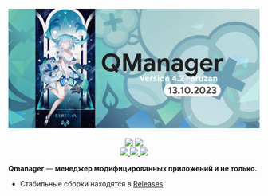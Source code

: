 <p align="center">
    <a href="https://t.me/hackstoreapk">
        <picture>
          <source media="(prefers-color-scheme: dark)" srcset="https://raw.githubusercontent.com/neiruscd/QManager/main/20231013_112609.png">
          <img src="https://raw.githubusercontent.com/neiruscd/QManager/main/20231013_112609.png">
        </picture>
    </a>
    <br>
    <br>
    <a href="https://t.me/hackstoreapk">
        <img src="https://img.shields.io/badge/-Telegram-blue?style=for-the-badge&logo=telegram&color=2AABEE"/>
    </a>
    <a href="">
        <img src="https://img.shields.io/badge/-VK-blue?style=for-the-badge&logo=vk&color=0077FF"/>
    </a>
    <br>
    <a         href="https://github.com/neiruscd/QManager/issues">
        <img src="https://img.shields.io/github/issues/neiruscd/QManager?style=flat-square"/>
    </a>
    <a href="https://github.com/neiruscd/QManager/network/members">
        <img src="https://img.shields.io/github/forks/neiruscd/QManager?style=flat-square"/>
    </a>
    <a href="https://github.com/QManager/stargazers">
        <img src="https://img.shields.io/github/stars/QManager?style=flat-square"/>
    </a>
</p>

**Qmanager** — **менеджер модифицированных приложений и не только.**

* Стабильные сборки находятся в [Releases](https://github.com/qmanager/releases)
